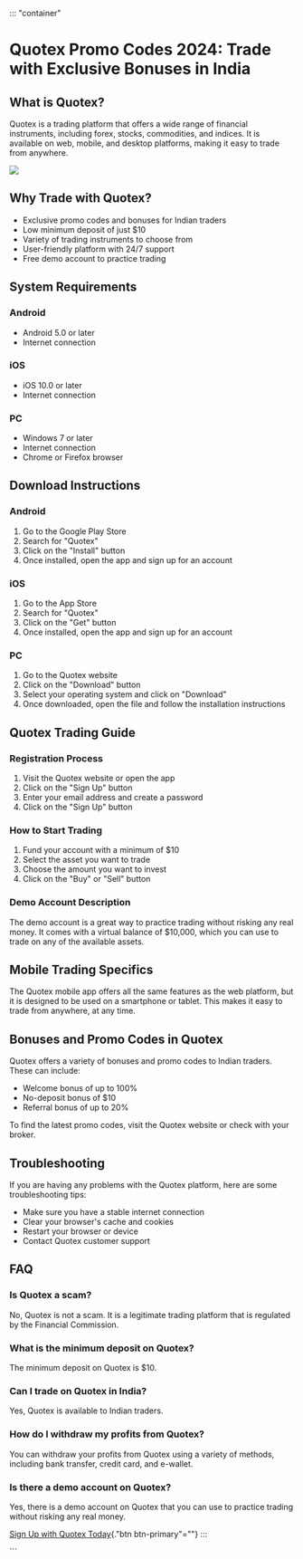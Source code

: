 ::: \"container\"
# Quotex Promo Codes 2024: Trade with Exclusive Bonuses in India

## What is Quotex?

Quotex is a trading platform that offers a wide range of financial
instruments, including forex, stocks, commodities, and indices. It is
available on web, mobile, and desktop platforms, making it easy to trade
from anywhere.

[![](https://static.quotex.io/files/4_en/300_250.jpg)](https://traff.sbs/brokerqxlid)

## Why Trade with Quotex?

-   Exclusive promo codes and bonuses for Indian traders
-   Low minimum deposit of just \$10
-   Variety of trading instruments to choose from
-   User-friendly platform with 24/7 support
-   Free demo account to practice trading

## System Requirements

### Android

-   Android 5.0 or later
-   Internet connection

### iOS

-   iOS 10.0 or later
-   Internet connection

### PC

-   Windows 7 or later
-   Internet connection
-   Chrome or Firefox browser

## Download Instructions

### Android

1.  Go to the Google Play Store
2.  Search for "Quotex"
3.  Click on the "Install" button
4.  Once installed, open the app and sign up for an account

### iOS

1.  Go to the App Store
2.  Search for "Quotex"
3.  Click on the "Get" button
4.  Once installed, open the app and sign up for an account

### PC

1.  Go to the Quotex website
2.  Click on the "Download" button
3.  Select your operating system and click on "Download"
4.  Once downloaded, open the file and follow the installation
    instructions

## Quotex Trading Guide

### Registration Process

1.  Visit the Quotex website or open the app
2.  Click on the "Sign Up" button
3.  Enter your email address and create a password
4.  Click on the "Sign Up" button

### How to Start Trading

1.  Fund your account with a minimum of \$10
2.  Select the asset you want to trade
3.  Choose the amount you want to invest
4.  Click on the "Buy" or "Sell" button

### Demo Account Description

The demo account is a great way to practice trading without risking any
real money. It comes with a virtual balance of \$10,000, which you can
use to trade on any of the available assets.

## Mobile Trading Specifics

The Quotex mobile app offers all the same features as the web platform,
but it is designed to be used on a smartphone or tablet. This makes it
easy to trade from anywhere, at any time.

## Bonuses and Promo Codes in Quotex

Quotex offers a variety of bonuses and promo codes to Indian traders.
These can include:

-   Welcome bonus of up to 100%
-   No-deposit bonus of \$10
-   Referral bonus of up to 20%

To find the latest promo codes, visit the Quotex website or check with
your broker.

## Troubleshooting

If you are having any problems with the Quotex platform, here are some
troubleshooting tips:

-   Make sure you have a stable internet connection
-   Clear your browser\'s cache and cookies
-   Restart your browser or device
-   Contact Quotex customer support

## FAQ

### Is Quotex a scam?

No, Quotex is not a scam. It is a legitimate trading platform that is
regulated by the Financial Commission.

### What is the minimum deposit on Quotex?

The minimum deposit on Quotex is \$10.

### Can I trade on Quotex in India?

Yes, Quotex is available to Indian traders.

### How do I withdraw my profits from Quotex?

You can withdraw your profits from Quotex using a variety of methods,
including bank transfer, credit card, and e-wallet.

### Is there a demo account on Quotex?

Yes, there is a demo account on Quotex that you can use to practice
trading without risking any real money.

[Sign Up with Quotex
Today](\%22https://traff.sbs/brokerqxsignup\%22){."btn
btn-primary"=""}
:::

\`\`\`


